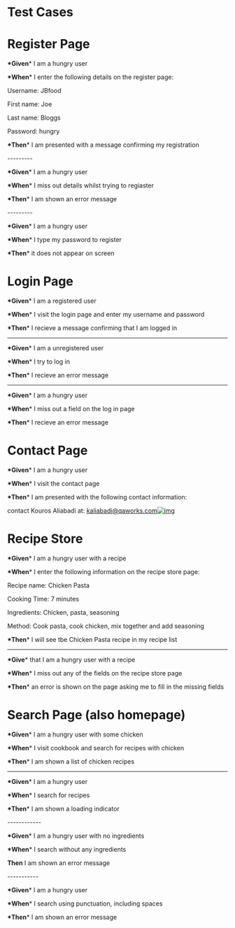 # Test Cases

# **Register Page**

**\*Given*** I am a hungry user

**\*When*** I enter the following details on the register page:

Username: JBfood

First name: Joe

Last name: Bloggs

Password: hungry

**\*Then*** I am presented with a message confirming my registration

\---------

**\*Given*** I am a hungry user

**\*When*** I miss out details whilst trying to regiaster

**\*Then*** I am shown an error message

\---------

**\*Given*** I am a hungry user

**\*When*** I type my password to register

**\*Then*** it does not appear on screen



# **Login Page**

**\*Given*** I am a registered user

**\*When*** I visit the login page and enter my username and password

**\*Then*** I recieve a message confirming that I am logged in

----------

**\*Given*** I am a unregistered user

**\*When*** I try to log in

**\*Then*** I recieve an error message

----------

**\*Given*** I am a hungry user

**\*When*** I miss out a field on the log in page

**\*Then*** I recieve an error message



# **Contact Page**

**\*Given*** I am a hungry user

**\*When*** I visit the contact page

**\*Then*** I am presented with the following contact information:

contact Kouros Aliabadi at: [kaliabadi@qaworks.com![img](http://jira.ecs.digital/images/icons/mail_small.gif)](mailto:kaliabadi@qaworks.com)



# **Recipe Store**

**\*Given*** I am a hungry user with a recipe

**\*When*** I enter the following information on the recipe store page:

Recipe name: Chicken Pasta

Cooking Time: 7 minutes

Ingredients: Chicken, pasta, seasoning

Method: Cook pasta, cook chicken, mix together and add seasoning

**\*Then*** I will see tbe Chicken Pasta recipe in my recipe list

----------

**\*Give*** that I am a hungry user with a recipe

**\*When*** I miss out any of the fields on the recipe store page

**\*Then*** an error is shown on the page asking me to fill in the missing fields

# **Search Page (also homepage)**

**\*Given*** I am a hungry user with some chicken

**\*When*** I visit cookbook and search for recipes with chicken

**\*Then*** I am shown a list of chicken recipes

---------------

**\*Given*** I am a hungry user

**\*When*** I search for recipes

**\*Then*** I am shown a loading indicator

\------------

**\*Given*** I am a hungry user with no ingredients

**\*When*** I search without any ingredients

**Then** I am shown an error message

\-----------

**\*Given*** I am a hungry user

**\*When*** I search using punctuation, including spaces

**\*Then*** I am shown an error message

 

